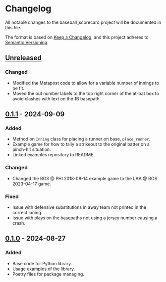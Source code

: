# Changelog

All notable changes to the baseball_scorecard project will be documented in this file.

The format is based on [Keep a Changelog](https://keepachangelog.com/en/1.1.0/),
and this project adheres to [Semantic Versioning](https://semver.org/spec/v2.0.0.html).

## [Unreleased]

### Changed

- Modified the Metapost code to allow for a variable number of innings to be fit.
- Moved the out number labels to the top right corner of the at-bat box to avoid clashes with text on the 1B basepath.

## [0.1.1] - 2024-09-09

### Added

- Method on `Inning` class for placing a runner on base, `place_runner`.
- Example game for how to tally a strikeout to the original batter on a pinch-hit situation.
- Linked examples repository to README.

### Changed

- Changed the BOS @ PHI 2018-08-14 example game to the LAA @ BOS 2023-04-17 game.

### Fixed

- Issue with defensive substitutions in away team not printed in the correct inning.
- Issue with plays on the basepaths not using a jersey number causing a crash.

## [0.1.0] - 2024-08-27

### Added

- Base code for Python library.
- Usage examples of the library.
- Poetry files for package managing.

[unreleased]: https://github.com/Vicyorus/BaseballScorecardGenerator/compare/v0.1.1...HEAD
[0.1.1]: https://github.com/Vicyorus/BaseballScorecardGenerator/compare/v0.1.0...v0.1.1
[0.1.0]: https://github.com/Vicyorus/BaseballScorecardGenerator/releases/tag/v0.1.0
